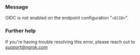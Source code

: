 
### Message
OIDC is not enabled on the endpoint configuration "<code>&lt;ECID&gt;</code>".

### Further help
If you're having trouble resolving this error, please reach out to [support@ngrok.com](mailto:support@ngrok.com?subject=Help%20with%20ERR_NGROK_5207)

